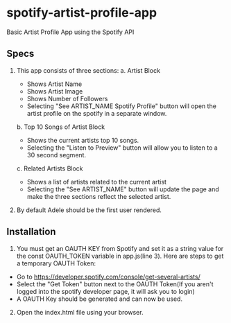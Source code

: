 # spotify-artist-profile-app

Basic Artist Profile App using the Spotify API

## Specs

1.  This app consists of three sections:
    a. Artist Block

    - Shows Artist Name
    - Shows Artist Image
    - Shows Number of Followers
    - Selecting "See ARTIST_NAME Spotify Profile" button will open the artist profile on the spotify in a separate window.

    b. Top 10 Songs of Artist Block

    - Shows the current artists top 10 songs.
    - Selecting the "Listen to Preview" button will allow you to listen to a 30 second segment.

    c. Related Artists Block

    - Shows a list of artists related to the current artist
    - Selecting the "See ARTIST_NAME" button will update the page and make the three sections reflect the selected artist.

2.  By default Adele should be the first user rendered.

## Installation

1.  You must get an OAUTH KEY from Spotify and set it as a string value for the const OAUTH_TOKEN variable in app.js(line 3). Here are steps to get a temporary OAUTH Token:

- Go to https://developer.spotify.com/console/get-several-artists/
- Select the "Get Token" button next to the OAUTH Token(If you aren't logged into the spotify developer page, it will ask you to login)
- A OAUTH Key should be generated and can now be used.

2.  Open the index.html file using your browser.
